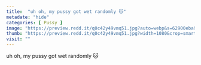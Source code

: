 ```yaml
---
title:  "uh oh, my pussy got wet randomly 🐱"
metadate: "hide"
categories: [ Pussy ]
image: "https://preview.redd.it/q0c42y49vmq51.jpg?auto=webp&s=62900eba9e04de4e4b105e1bb31f2ff3120d11f8"
thumb: "https://preview.redd.it/q0c42y49vmq51.jpg?width=1080&crop=smart&auto=webp&s=30fc58583f8820539029bc82aa23f733a94084f5"
visit: ""
---
```

uh oh, my pussy got wet randomly 🐱
